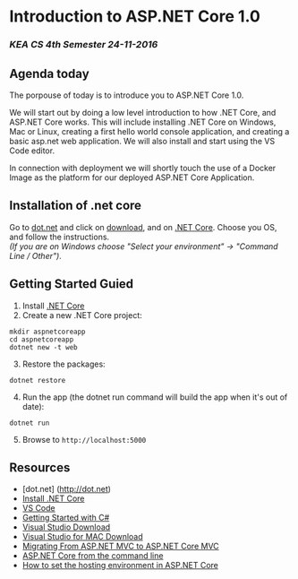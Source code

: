 # Introduction to ASP.NET Core 1.0
### _KEA CS 4th Semester 24-11-2016_

## Agenda today
The porpouse of today is to introduce you to ASP.NET Core 1.0. 

We will start out by doing a low level introduction to how .NET Core, and ASP.NET Core works. 
This will include installing .NET Core on Windows, Mac or Linux, creating a first hello world console application, and 
creating a basic asp.net web application. We will also install and start using the VS Code editor.


In connection with deployment we will shortly touch the use of a Docker Image as the platform for our deployed ASP.NET Core Application.

## Installation of .net core
Go to [dot.net](http://dot.net) and click on [download](https://www.microsoft.com/net/download), and on 
[.NET Core](https://www.microsoft.com/net/download/core). Choose you OS, and follow the instructions.         
_(If you are on Windows choose "Select your environment" -> "Command Line / Other")_.   

## Getting Started Guied
1. Install [.NET Core](https://www.microsoft.com/net/core#macos)
2. Create a new .NET Core project:

````
mkdir aspnetcoreapp
cd aspnetcoreapp
dotnet new -t web
````
3. Restore the packages:
````
dotnet restore
````
4. Run the app (the dotnet run command will build the app when it's out of date):
````
dotnet run
````
5. Browse to ```` http://localhost:5000 ````




## Resources
* [dot.net] (http://dot.net)
* [Install .NET Core](https://www.microsoft.com/net/download/core)
* [VS Code](https://code.visualstudio.com/)
* [Getting Started with C#](https://www.microsoft.com/net/tutorials/csharp/getting-started)
* [Visual Studio Download](https://www.visualstudio.com/downloads/)
* [Visual Studio for MAC Download](https://www.visualstudio.com/vs/visual-studio-mac/)
* [Migrating From ASP.NET MVC to ASP.NET Core MVC](https://docs.microsoft.com/en-us/aspnet/core/migration/mvc)
* [ASP.NET Core from the command line](https://cmatskas.com/asp-net-core-from-the-command-line/)
* [How to set the hosting environment in ASP.NET Core](http://andrewlock.net/how-to-set-the-hosting-environment-in-asp-net-core/)